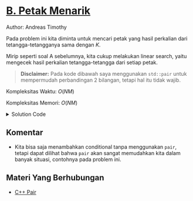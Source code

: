 # [B. Petak Menarik](https://tlx.toki.id/courses/competitive/chapters/03/problems/B)

Author: Andreas Timothy

Pada problem ini kita diminta untuk mencari petak yang hasil perkalian dari tetangga-tetangganya sama dengan $K$.

Mirip seperti soal A sebelumnya, kita cukup melakukan linear search, yaitu mengecek hasil perkalian tetangga-tetangga dari setiap petak.

> **Disclaimer:** Pada kode dibawah saya menggunakan `std::pair` untuk mempermudah perbandingan 2 bilangan, tetapi hal itu tidak wajib.

Kompleksitas Waktu: $O(NM)$

Kompleksitas Memori: $O(NM)$

<details>
  <summary>Solution Code</summary>

```c++
#include <bits/stdc++.h>
using namespace std;

int n, m, k, val, a[105][105];
pair<int, int> ans;

int main() {
  cin >> n >> m >> k;
  for (int i = 1; i <= n; i++) {
    for (int j = 1; j <= m; j++) {
      cin >> a[i][j];
    }
  }
  // inisialisasi ans
  ans = {1000, 1000};
  for (int i = 1; i <= n; i++) {
    for (int j = 1; j <= m; j++) {
      val = 1;
      if (i > 1) val *= a[i - 1][j];
      if (i < n) val *= a[i + 1][j];
      if (j > 1) val *= a[i][j - 1];
      if (j < m) val *= a[i][j + 1];

      // trik simple untuk komparasi
      // pair akan mengambil yang nilai firstnya terkecil
      // apabila nilai firstnya sama maka yang nilai secondnya terkecil akan
      // diambil
      // oleh karena itu kita set kolom sebagai first, baris sebagai second
      if (val == k) ans = min(ans, make_pair(j, i));
    }
  }
  // apabila tidak ada jawaban
  if (ans == make_pair(1000, 1000)) ans = {0, 0};
  cout << ans.second << ' ' << ans.first << '\n';
}
```

</details>

## Komentar

- Kita bisa saja menambahkan conditional tanpa menggunakan `pair`, tetapi dapat dilihat bahwa `pair` akan sangat memudahkan kita dalam banyak situasi, contohnya pada problem ini.

## Materi Yang Berhubungan

- [C++ Pair](https://www.geeksforgeeks.org/pair-in-cpp-stl/)
